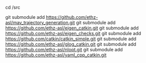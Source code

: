cd /src

git submodule add https://github.com/ethz-asl/mav_trajectory_generation.git
git submodule add https://github.com/ethz-asl/eigen_catkin.git
git submodule add https://github.com/ethz-asl/eigen_checks.git
git submodule add https://github.com/catkin/catkin_simple.git
git submodule add https://github.com/ethz-asl/glog_catkin.git
git submodule add https://github.com/ethz-asl/nlopt.git
git submodule add https://github.com/ethz-asl/yaml_cpp_catkin.git